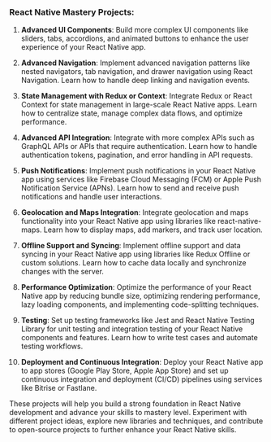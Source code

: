 ### React Native Mastery Projects:

1. **Advanced UI Components**: Build more complex UI components like sliders, tabs, accordions, and animated buttons to enhance the user experience of your React Native app.

2. **Advanced Navigation**: Implement advanced navigation patterns like nested navigators, tab navigation, and drawer navigation using React Navigation. Learn how to handle deep linking and navigation events.

3. **State Management with Redux or Context**: Integrate Redux or React Context for state management in large-scale React Native apps. Learn how to centralize state, manage complex data flows, and optimize performance.

4. **Advanced API Integration**: Integrate with more complex APIs such as GraphQL APIs or APIs that require authentication. Learn how to handle authentication tokens, pagination, and error handling in API requests.

5. **Push Notifications**: Implement push notifications in your React Native app using services like Firebase Cloud Messaging (FCM) or Apple Push Notification Service (APNs). Learn how to send and receive push notifications and handle user interactions.

6. **Geolocation and Maps Integration**: Integrate geolocation and maps functionality into your React Native app using libraries like react-native-maps. Learn how to display maps, add markers, and track user location.

7. **Offline Support and Syncing**: Implement offline support and data syncing in your React Native app using libraries like Redux Offline or custom solutions. Learn how to cache data locally and synchronize changes with the server.

8. **Performance Optimization**: Optimize the performance of your React Native app by reducing bundle size, optimizing rendering performance, lazy loading components, and implementing code-splitting techniques.

9. **Testing**: Set up testing frameworks like Jest and React Native Testing Library for unit testing and integration testing of your React Native components and features. Learn how to write test cases and automate testing workflows.

10. **Deployment and Continuous Integration**: Deploy your React Native app to app stores (Google Play Store, Apple App Store) and set up continuous integration and deployment (CI/CD) pipelines using services like Bitrise or Fastlane.

These projects will help you build a strong foundation in React Native development and advance your skills to mastery level. Experiment with different project ideas, explore new libraries and techniques, and contribute to open-source projects to further enhance your React Native skills.
